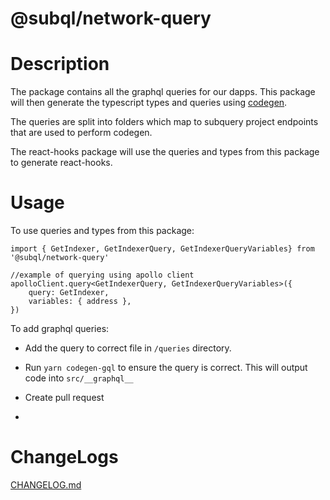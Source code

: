 # @subql/network-query

# Description

The package contains all the graphql queries for our dapps. This package will then generate the typescript types and queries using [codegen](https://the-guild.dev/graphql/codegen).

The queries are split into folders which map to subquery project endpoints that are used to perform codegen.

The react-hooks package will use the queries and types from this package to generate react-hooks.

# Usage

To use queries and types from this package:

```TS
import { GetIndexer, GetIndexerQuery, GetIndexerQueryVariables} from '@subql/network-query'

//example of querying using apollo client
apolloClient.query<GetIndexerQuery, GetIndexerQueryVariables>({
    query: GetIndexer,
    variables: { address },
})
```

To add graphql queries:

- Add the query to correct file in `/queries` directory.

- Run `yarn codegen-gql` to ensure the query is correct. This will output code into `src/__graphql__`

- Create pull request

-

# ChangeLogs

[CHANGELOG.md](./CHANGELOG.md)
